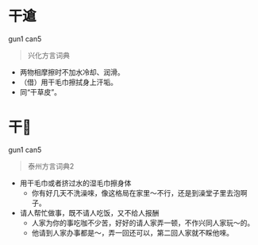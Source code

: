 # 干䢢
gun1 can5
> 兴化方言词典
- 两物相摩擦时不加水冷却、润滑。
- （借）用干毛巾擦拭身上汗垢。
- 同“干草皮”。


# 干𰧕
gun1 can5
> 泰州方言词典2
- 用干毛巾或者挤过水的湿毛巾擦身体
  - 你有好几天不洗澡唻，像这格局在家里～不行，还是到澡堂子里去泡啊子。
- 请人帮忙做事，既不请人吃饭，又不给人报酬
  - 人家为你的事吃咖不少苦，好好的请人家弄一顿，不作兴同人家玩～的。
  - 他请到人家办事都是～，弄一回还可以，第二回人家就不睬他唻。